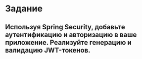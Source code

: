 # Задание 
## Используя Spring Security, добавьте аутентификацию и авторизацию в ваше приложение. Реализуйте генерацию и валидацию JWT-токенов.